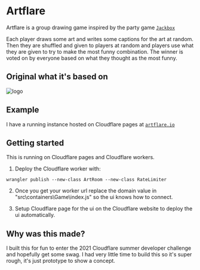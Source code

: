 # Artflare
Artflare is a group drawing game inspired by the party game [`Jackbox`](https://store.steampowered.com/app/434170/The_Jackbox_Party_Pack_3)

Each player draws some art and writes some captions for the art at random. Then they are shuffled and given to players at random and players use what they are given to try to make the most funny combination. The winner is voted on by everyone based on what they thought as the most funny.

## Original what it's based on
![logo](example.gif)

## Example
I have a running instance hosted on Cloudflare pages at [`artflare.io`](https://artflare.io)

## Getting started
This is running on Cloudflare pages and Cloudflare workers.

1. Deploy the Cloudflare worker with:
```console
wrangler publish --new-class ArtRoom --new-class RateLimiter
```

2. Once you get your worker url replace the domain value in "src\containers\Game\index.js" so the ui knows how to connect.

3. Setup Cloudflare page for the ui on the Cloudflare website to deploy the ui automatically.

## Why was this made?
I built this for fun to enter the 2021 Cloudflare summer developer challenge and hopefully get some swag. I had very little time to build this so it's super rough, it's just prototype to show a concept.
